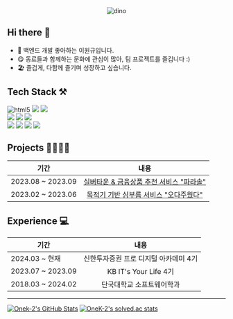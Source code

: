 
<div align="center">
  
  <img src="https://github.com/OneK-2/OneK-2/assets/85729858/af24adf2-ea99-4f71-8087-ff1c6877ce0d" alt="dino">
  
</div>


## Hi there 👋
- 🌱 백엔드 개발 좋아하는 이원규입니다.
- 😋 동료들과 함께하는 문화에 관심이 많아, 팀 프로젝트를 즐깁니다 :)
- 🏖️ 즐겁게, 다함께 즐기며 성장하고 싶습니다.

## Tech Stack ⚒️
<p>
  <img alt="html5" src="https://img.shields.io/badge/-HTML5-E34F26?style=flat&logo=html5&logoColor=white"/>
  <img src="https://img.shields.io/badge/-CSS-1572B6?style=flat&logo=CSS3&logoColor=white"/>
  <img src="https://img.shields.io/badge/-JavaScript-F7DF1E?style=flat&logo=JavaScript&logoColor=white"/>
  <br>
  <img src="https://img.shields.io/badge/-Java-007396?style=flat&logo=Java&logoColor=white"/>
  <img src="https://img.shields.io/badge/Spring-6DB33F?style=flat&logo=spring&logoColor=white"/>
  <img src="https://img.shields.io/badge/Spring Boot-6DB33F?style=flat&logo=springboot&logoColor=white"/>
  <br>
  <img src="https://img.shields.io/badge/MySQL-4479A1?style=flat&logo=mysql&logoColor=white"/>
  <img src="https://img.shields.io/badge/-Oracle-F80000?style=flat&logo=Oracle&logoColor=white"/>
  <img src="https://img.shields.io/badge/AWS-FF9900?style=flat&logo=amazonaws&logoColor=white"/>
  <img src="https://img.shields.io/badge/Docker-2496ED?style=flat&logo=docker&logoColor=white"/>
</p>


## Projects 👨‍👩‍👦‍👦

| 기간                | 내용                                        | 
|---------------------|:---------------------------------------------:|
| 2023.08 ~ 2023.09   | [실버타운 & 금융상품 추천 서비스 "파라솔"](https://github.com/KB04-Team1-Parasol/Parasol) |
| 2023.02 ~ 2023.06   | [목적기 기반 심부름 서비스 "오다주웠다"](https://github.com/Team-Merona/Merona-Backend) |


## Experience 💻

| 기간                | 내용                                        | 
|---------------------|:---------------------------------------------:|
| 2024.03 ~ 현재      | 신한투자증권 프로 디지털 아카데미 4기       |
| 2023.07 ~ 2023.09   | KB IT's Your Life 4기 |
| 2018.03 ~ 2024.02   | 단국대학교 소프트웨어학과 |


---

[![Onek-2's GitHub Stats](https://github-readme-stats.vercel.app/api?username=Onek-2&include_all_commits=true&show_icons=true&icon_color=424242)](https://github.com/anuraghazra/github-readme-stats)
[![OneK-2's solved.ac stats](https://github-readme-solvedac.hyp3rflow.vercel.app/api/?handle=wonk98)](https://solved.ac/profile/wonk98)


<!--
**OneK-2/OneK-2** is a ✨ _special_ ✨ repository because its `README.md` (this file) appears on your GitHub profile.

![dino.gif](https://github.com/OneK-2/OneK-2/blob/main/dino.gif)
Here are some ideas to get you started:

- 🔭 I’m currently working on ...
- 🌱 I’m currently learning ...
- 👯 I’m looking to collaborate on ...
- 🤔 I’m looking for help with ...
- 💬 Ask me about ...
- 📫 How to reach me: ...
- 😄 Pronouns: ...
- ⚡ Fun fact: ...

[![Solved.ac Profile](http://mazassumnida.wtf/api/v2/generate_badge?boj=wonk98)](https://solved.ac/wonk98/)
[![Onek-2's GitHub stats](https://github-readme-stats.vercel.app/api?username=OneK-2&show_icons=true&theme=default)
![Onek-2's GitHub stats](https://github-readme-stats.vercel.app/api?username=OneK-2&show_icons=true&theme=default)

<div align="center">
💻Problem Solving

-->
